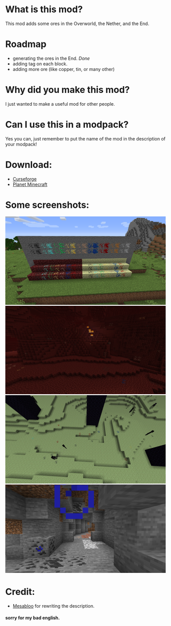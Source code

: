 # What is this mod?

This mod adds some ores in the Overworld, the Nether, and the End.

# Roadmap

- generating the ores in the End. *Done*
- adding tag on each block.
- adding more ore (like copper, tin, or many other)

# Why did you make this mod?

I just wanted to make a useful mod for other people.

# Can I use this in a modpack?

Yes you can, just remember to put the name of the mod in the description of your modpack!

# Download:

- [Curseforge](https://www.curseforge.com/minecraft/mc-mods/janoeo)
- [Planet Minecraft](https://www.planetminecraft.com/mod/janoeo-just-another-nether-overworld-end-ores/)

# Some screenshots:

![img1](https://raw.githubusercontent.com/AlasDiablo/JANOEO/master/textures/desc/2019-08-29_10.11.02.png)
![img2](https://raw.githubusercontent.com/AlasDiablo/JANOEO/master/textures/desc/2019-08-22_15.30.17.png)
![img2](https://raw.githubusercontent.com/AlasDiablo/JANOEO/master/textures/desc/2019-08-29_10.17.12.png)
![img2](https://raw.githubusercontent.com/AlasDiablo/JANOEO/master/textures/desc/2019-08-29_10.13.38.png)

# Credit:

- [Mesabloo](https://github.com/Mesabloo) for rewriting the description.

#### sorry for my bad english.